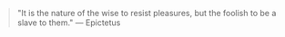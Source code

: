 > "It is the nature of the wise to resist pleasures, but the foolish to be a slave to them." — Epictetus
